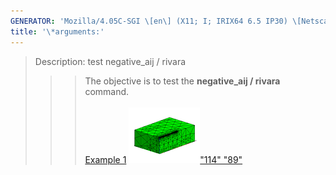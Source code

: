 ```yaml
---
GENERATOR: 'Mozilla/4.05C-SGI \[en\] (X11; I; IRIX64 6.5 IP30) \[Netscape\]'
title: '\*arguments:'
---
```


> Description: test negative\_aij / rivara
>
> > > The objective is to test the **negative\_aij / rivara** command.\
> > >  \
> > > [Example 1](description_rivara.md)
> > > [![](image/rivara2_tn.gif)"114"
> > > "89"](description_rivara.md)
